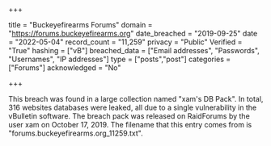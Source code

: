+++

title = "Buckeyefirearms Forums"
domain = "https://forums.buckeyefirearms.org"
date_breached = "2019-09-25"
date = "2022-05-04"
record_count = "11,259"
privacy = "Public"
Verified = "True"
hashing = ["vB"]
breached_data = ["Email addresses", "Passwords", "Usernames", "IP addresses"]
type = ["posts","post"]
categories = ["Forums"]
acknowledged = "No"


+++


This breach was found in a large collection named "xam's DB Pack". In total, 316 websites databases were leaked, all due to a single vulnerability in the vBulletin software. The breach pack was released on RaidForums by the user xam on October 17, 2019. The filename that this entry comes from is "forums.buckeyefirearms.org_11259.txt".

